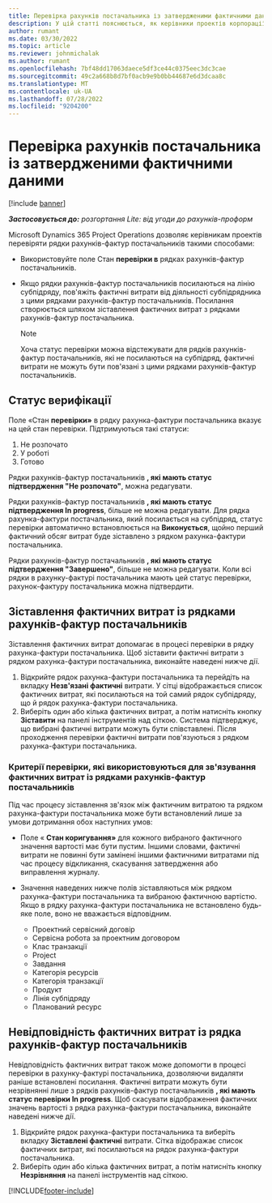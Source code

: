 ```yaml
---
title: Перевірка рахунків постачальника із затвердженими фактичними даними
description: У цій статті пояснюється, як керівники проектів корпорації Майкрософт Dynamics 365 Project Operations перевіряють рахунки-фактури постачальників із показниками, затвердженими як підрядники, які виконували роботи, і записували час, а також витратами та матеріалами, які використовувалися членами проектної групи.
author: rumant
ms.date: 03/30/2022
ms.topic: article
ms.reviewer: johnmichalak
ms.author: rumant
ms.openlocfilehash: 7bf48dd17063daece5df3ce44c0375eec3dc3cae
ms.sourcegitcommit: 49c2a668b8d7bf0acb9e9b0bb44687e6d3dcaa8c
ms.translationtype: MT
ms.contentlocale: uk-UA
ms.lasthandoff: 07/28/2022
ms.locfileid: "9204200"
---
```

# <a name="verification-of-vendor-invoices-with-approved-actuals"></a>Перевірка рахунків постачальника із затвердженими фактичними даними

[!include [banner](../../includes/dataverse-preview.md)]

_**Застосовується до:** розгортання Lite: від угоди до рахунків-проформ_

Microsoft Dynamics 365 Project Operations дозволяє керівникам проектів перевіряти рядки рахунків-фактур постачальників такими способами:

- Використовуйте поле Стан **перевірки в** рядках рахунків-фактур постачальників.
- Якщо рядки рахунків-фактур постачальників посилаються на лінію субпідряду, пов'яжіть фактичні витрати від діяльності субпідрядника з цими рядками рахунків-фактур постачальників. Посилання створюється шляхом зіставлення фактичних витрат з рядками рахунків-фактур постачальника.

    > [!NOTE]
    > Хоча статус перевірки можна відстежувати для рядків рахунків-фактур постачальників, які не посилаються на субпідряд, фактичні витрати не можуть бути пов'язані з цими рядками рахунків-фактур постачальників.

## <a name="verification-status"></a>Статус верифікації

Поле «Стан **перевірки»** в рядку рахунка-фактури постачальника вказує на цей стан перевірки. Підтримуються такі статуси:

1. Не розпочато
2. У роботі
3. Готово

Рядки рахунків-фактур постачальників **, які мають статус підтвердження "Не розпочато"**, можна редагувати.

Рядки рахунків-фактур постачальників **, які мають статус підтвердження In progress**, більше не можна редагувати. Для рядка рахунка-фактури постачальника, який посилається на субпідряд, статус перевірки автоматично встановлюється на **Виконується**, щойно перший фактичний обсяг витрат буде зіставлено з рядком рахунка-фактури постачальника.

Рядки рахунків-фактур постачальників **, які мають статус підтвердження "Завершено"**, більше не можна редагувати. Коли всі рядки в рахунку-фактурі постачальника мають цей статус перевірки, рахунок-фактуру постачальника можна підтвердити.

## <a name="match-cost-actuals-to-vendor-invoice-lines"></a>Зіставлення фактичних витрат із рядками рахунків-фактур постачальників

Зіставлення фактичних витрат допомагає в процесі перевірки в рядку рахунка-фактури постачальника. Щоб зіставити фактичні витрати з рядком рахунка-фактури постачальника, виконайте наведені нижче дії.

1. Відкрийте рядок рахунка-фактури постачальника та перейдіть на вкладку **Незв'язані фактичні** витрати. У сітці відображається список фактичних витрат, які посилаються на той самий рядок субпідряду, що й рядок рахунка-фактури постачальника.
2. Виберіть один або кілька фактичних витрат, а потім натисніть кнопку **Зіставити** на панелі інструментів над сіткою. Система підтверджує, що вибрані фактичні витрати можуть бути співставлені. Після проходження перевірки фактичні витрати пов'язуються з рядком рахунка-фактури постачальника.

### <a name="validation-criteria-that-are-used-to-link-cost-actuals-to-vendor-invoice-lines"></a>Критерії перевірки, які використовуються для зв'язування фактичних витрат із рядками рахунків-фактур постачальників

Під час процесу зіставлення зв'язок між фактичним витратою та рядком рахунка-фактури постачальника може бути встановлений лише за умови дотримання обох наступних умов:

- Поле « **Стан коригування»** для кожного вибраного фактичного значення вартості має бути пустим. Іншими словами, фактичні витрати не повинні бути замінені іншими фактичними витратами під час процесу відкликання, скасування затвердження або виправлення журналу.
- Значення наведених нижче полів зіставляються між рядком рахунка-фактури постачальника та вибраною фактичною вартістю. Якщо в рядку рахунка-фактури постачальника не встановлено будь-яке поле, воно не вважається відповідним.

    - Проектний сервісний договір
    - Сервісна робота за проектним договором
    - Клас транзакції
    - Project
    - Завдання
    - Категорія ресурсів
    - Категорія транзакції
    - Продукт
    - Лінія субпідряду
    - Планований ресурс

## <a name="unmatch-cost-actuals-from-a-vendor-invoice-line"></a>Невідповідність фактичних витрат із рядка рахунків-фактур постачальників

Невідповідність фактичних витрат також може допомогти в процесі перевірки в рахунку-фактурі постачальника, дозволяючи видаляти раніше встановлені посилання. Фактичні витрати можуть бути незрівнянні лише з рядків рахунків-фактур постачальників **, які мають статус перевірки In progress**. Щоб скасувати відображення фактичних значень вартості з рядка рахунка-фактури постачальника, виконайте наведені нижче дії.

1. Відкрийте рядок рахунка-фактури постачальника та виберіть вкладку **Зіставлені фактичні** витрати. Сітка відображає список фактичних витрат, які посилаються на рядок рахунка-фактури постачальника.
2. Виберіть один або кілька фактичних витрат, а потім натисніть кнопку **Незрівняння** на панелі інструментів над сіткою.

[!INCLUDE[footer-include](../../includes/footer-banner.md)]
